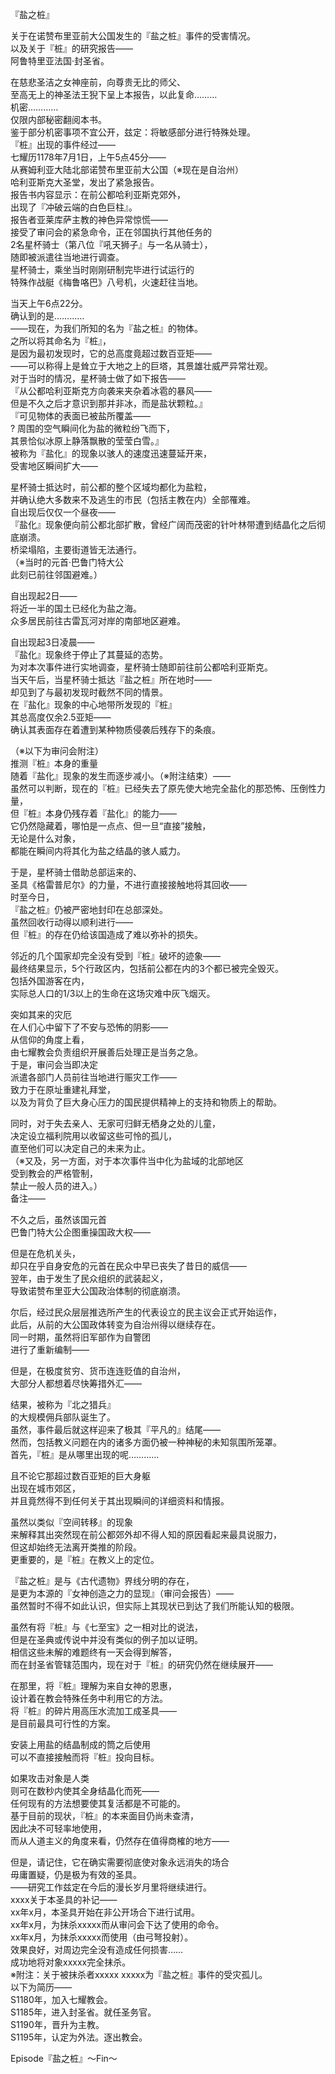 『盐之桩』

关于在诺赞布里亚前大公国发生的『盐之桩』事件的受害情况。  
以及关于『桩』的研究报告——  
阿鲁特里亚法国·封圣省。  
 
在慈悲圣洁之女神座前，向尊贵无比的师父、  
至高无上的神圣法王猊下呈上本报告，以此复命………  
机密…………  
仅限内部秘密翻阅本书。  
鉴于部分机密事项不宜公开，兹定：将敏感部分进行特殊处理。  
『桩』出现的事件经过——  
七耀历1178年7月1日，上午5点45分——  
从赛姆利亚大陆北部诺赞布里亚前大公国（※现在是自治州）  
哈利亚斯克大圣堂，发出了紧急报告。  
报告书内容显示：在前公都哈利亚斯克郊外，  
出现了『冲破云端的白色巨柱』。  
报告者亚莱库萨主教的神色异常惊慌——  
接受了审问会的紧急命令，正在邻国执行其他任务的  
2名星杯骑士（第八位『吼天狮子』与一名从骑士），  
随即被派遣往当地进行调查。  
星杯骑士，乘坐当时刚刚研制完毕进行试运行的  
特殊作战艇《梅鲁咯巴》八号机，火速赶往当地。  
 
当天上午6点22分。  
确认到的是…………  
——现在，为我们所知的名为『盐之桩』的物体。  
之所以将其命名为『桩』，  
是因为最初发现时，它的总高度竟超过数百亚矩——  
——可以称得上是耸立于大地之上的巨塔，其景雄壮威严异常壮观。  
对于当时的情况，星杯骑士做了如下报告——  
『从公都哈利亚斯克方向袭来夹杂着冰雹的暴风——  
但是不久之后才意识到那并非冰，而是盐状颗粒。』  
『可见物体的表面已被盐所覆盖——  
? 周围的空气瞬间化为盐的微粒纷飞而下，  
其景恰似冰原上静落飘散的莹莹白雪。』  
被称为『盐化』的现象以骇人的速度迅速蔓延开来，  
受害地区瞬间扩大——  
 
星杯骑士抵达时，前公都的整个区域均都化为盐粒，  
并确认绝大多数来不及逃生的市民（包括主教在内）全部罹难。  
自出现后仅仅一个昼夜——  
『盐化』现象便向前公都北部扩散，曾经广阔而茂密的针叶林带遭到结晶化之后彻底崩溃。  
桥梁塌陷，主要街道皆无法通行。  
（※当时的元首·巴鲁门特大公  
此刻已前往邻国避难。）  
 
自出现起2日——  
将近一半的国土已经化为盐之海。  
众多居民前往古雷瓦河对岸的南部地区避难。  
 
自出现起3日凌晨——  
『盐化』现象终于停止了其蔓延的态势。  
为对本次事件进行实地调查，星杯骑士随即前往前公都哈利亚斯克。  
当天午后，当星杯骑士抵达『盐之桩』所在地时——  
却见到了与最初发现时截然不同的情景。  
在『盐化』现象的中心地带所发现的『桩』  
其总高度仅余2.5亚矩——  
确认其表面存在着遭到某种物质侵袭后残存下的条痕。  
 
（※以下为审问会附注）  
推测『桩』本身的重量  
随着『盐化』现象的发生而逐步减小。（※附注结束）——  
虽然可以判断，现在的『桩』已经失去了原先使大地完全盐化的那恐怖、压倒性力量，  
但『桩』本身仍残存着『盐化』的能力——  
它仍然隐藏着，哪怕是一点点、但一旦“直接”接触，  
无论是什么对象，  
都能在瞬间内将其化为盐之结晶的骇人威力。  
 
于是，星杯骑士借助总部运来的、  
圣具《格雷普尼尔》的力量，不进行直接接触地将其回收——  
时至今日，  
『盐之桩』仍被严密地封印在总部深处。  
虽然回收行动得以顺利进行——  
但『桩』的存在仍给该国造成了难以弥补的损失。  
 
邻近的几个国家却完全没有受到『桩』破坏的迹象——  
最终结果显示，5个行政区内，包括前公都在内的3个都已被完全毁灭。  
包括外国游客在内，  
实际总人口的1/3以上的生命在这场灾难中灰飞烟灭。  
 
突如其来的灾厄  
在人们心中留下了不安与恐怖的阴影——  
从信仰的角度上看，  
由七耀教会负责组织开展善后处理正是当务之急。  
于是，审问会当即决定  
派遣各部门人员前往当地进行赈灾工作——  
致力于在原址重建礼拜堂，  
以及为背负了巨大身心压力的国民提供精神上的支持和物质上的帮助。  
 
同时，对于失去亲人、无家可归鲜无栖身之处的儿童，  
决定设立福利院用以收留这些可怜的孤儿，  
直至他们可以决定自己的未来为止。  
（※又及，另一方面，对于本次事件当中化为盐域的北部地区  
受到教会的严格管制，  
禁止一般人员的进入。）  
备注——  
 
不久之后，虽然该国元首  
巴鲁门特大公企图重操国政大权——  
 
但是在危机关头，  
却只在乎自身安危的元首在民众中早已丧失了昔日的威信——  
翌年，由于发生了民众组织的武装起义，  
导致诺赞布里亚大公国政治体制的彻底崩溃。  
 
尔后，经过民众层层推选所产生的代表设立的民主议会正式开始运作，  
此后，从前的大公国政体转变为自治州得以继续存在。  
同一时期，虽然将旧军部作为自警团  
进行了重新编制——  
 
但是，在极度贫穷、货币连连贬值的自治州，  
大部分人都想着尽快筹措外汇——  
 
结果，被称为『北之猎兵』  
的大规模佣兵部队诞生了。  
虽然，事件最后就这样迎来了极其『平凡的』结尾——  
然而，包括教义问题在内的诸多方面仍被一种神秘的未知氛围所笼罩。  
首先，『桩』是从哪里出现的呢…………  
 
且不论它那超过数百亚矩的巨大身躯  
出现在城市郊区，  
并且竟然得不到任何关于其出现瞬间的详细资料和情报。  
 
虽然以类似『空间转移』的现象  
来解释其出突然现在前公都郊外却不得人知的原因看起来最具说服力，  
但这却始终无法离开类推的阶段。  
更重要的，是『桩』在教义上的定位。  
 
『盐之桩』是与《古代遗物》界线分明的存在，  
是更为本源的『女神创造之力的显现』（审问会报告）——  
虽然暂时不得不如此认识，但实际上其现状已到达了我们所能认知的极限。  
 
虽然有将『桩』与《七至宝》之一相对比的说法，  
但是在圣典或传说中并没有类似的例子加以证明。  
相信这些未解的难题终有一天会得到解答，  
而在封圣省管辖范围内，现在对于『桩』的研究仍然在继续展开——  
 
在那里，将『桩』理解为来自女神的恩惠，  
设计着在教会特殊任务中利用它的方法。  
将『桩』的碎片用高压水流加工成圣具——  
是目前最具可行性的方案。  
 
安装上用盐的结晶制成的筒之后使用  
可以不直接接触而将『桩』投向目标。  
 
如果攻击对象是人类  
则可在数秒内使其全身结晶化而死——  
任何现有的方法想要使其复活都是不可能的。  
基于目前的现状，『桩』的本来面目仍尚未查清，  
因此决不可轻率地使用，  
而从人道主义的角度来看，仍然存在值得商榷的地方——  
 
但是，请记住，它在确实需要彻底使对象永远消失的场合  
毋庸置疑，仍是极为有效的圣具。  
——研究工作兹定在今后的漫长岁月里将继续进行。  
xxxx关于本圣具的补记——  
xx年x月，本圣具开始在非公开场合下进行试用。  
xx年x月，为抹杀xxxxx而从审问会下达了使用的命令。  
xx年x月，为抹杀xxxxx而使用（由弓弩投射）。  
效果良好，对周边完全没有造成任何损害……  
成功地将对象xxxxx完全抹杀。  
※附注：关于被抹杀者xxxxx
xxxxx为『盐之桩』事件的受灾孤儿。  
以下为简历——  
S1180年，加入七耀教会。  
S1185年，进入封圣省。就任圣务官。  
S1190年，晋升为主教。  
S1195年，认定为外法。逐出教会。  
 
 
 
 
 
 
 
 
 
 
 
 
 
Episode『盐之桩』～Fin～   